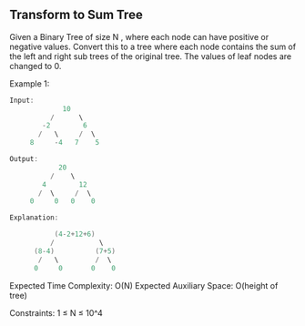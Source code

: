 ## Transform to Sum Tree

Given a Binary Tree of size N , where each node can have positive or negative values. Convert this to a tree where each node contains the sum of the left and right sub trees of the original tree. The values of leaf nodes are changed to 0.

Example 1:
```C
Input:
             10
          /      \
        -2        6
       /   \     /  \
     8     -4   7    5

Output:
            20
          /    \
        4        12
       /  \     /  \
     0     0   0    0

Explanation:

           (4-2+12+6)
          /           \
      (8-4)          (7+5)
       /   \         /  \
      0     0       0    0
```

Expected Time Complexity: O(N)
Expected Auxiliary Space: O(height of tree)
 

Constraints:
1 ≤ N ≤ 10^4